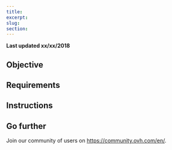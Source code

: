 ```yaml
---
title:
excerpt:
slug:
section:
---
```


**Last updated xx/xx/2018**

## Objective


## Requirements


## Instructions


## Go further

Join our community of users on <https://community.ovh.com/en/>.
